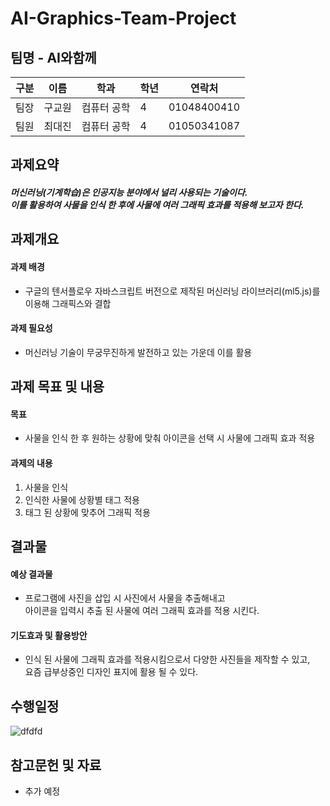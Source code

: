#  AI-Graphics-Team-Project

## 팀명 - AI와함께

|구분|이름|학과|학년|연락처|
|---|---|---|---|---|
|팀장|구교원|컴퓨터 공학|4|01048400410|
|팀원|최대진|컴퓨터 공학|4|01050341087|

## 과제요약

##### 머신러닝(기계학습)은 인공지능 분야에서 널리 사용되는 기술이다.<br/>이를 활용하여 사물을 인식 한 후에 사물에 여러 그래픽 효과를 적용해 보고자 한다.

## 과제개요

#### 과제 배경
- 구글의 텐서플로우 자바스크립트 버전으로 제작된 머신러닝 라이브러리(ml5.js)를 이용해 그래픽스와 결합

#### 과제 필요성
- 머신러닝 기술이 무궁무진하게 발전하고 있는 가운데 이를 활용

## 과제 목표 및 내용

#### 목표

- 사물을 인식 한 후 원하는 상황에 맞춰 아이콘을 선택 시 사물에 그래픽 효과 적용

#### 과제의 내용

1. 사물을 인식
2. 인식한 사물에 상황별 태그 적용
3. 태그 된 상황에 맞추어 그래픽 적용

## 결과물

#### 예상 결과물

- 프로그램에 사진을 삽입 시 사진에서 사물을 추출해내고 <br/> 아이콘을 입력시 추출 된 사물에 여러 그래픽 효과를 적용 시킨다.

#### 기도효과 및 활용방안

- 인식 된 사물에 그래픽 효과를 적용시킴으로서 다양한 사진들을 제작할 수 있고,<br/> 요즘 급부상중인 디자인 표지에 활용 될 수 있다.

## 수행일정

![dfdfd](https://user-images.githubusercontent.com/102790527/169727690-d3708314-e308-4a5f-8ce8-d454aeb6b7b0.PNG)

## 참고문헌 및 자료
 
- 추가 예정
